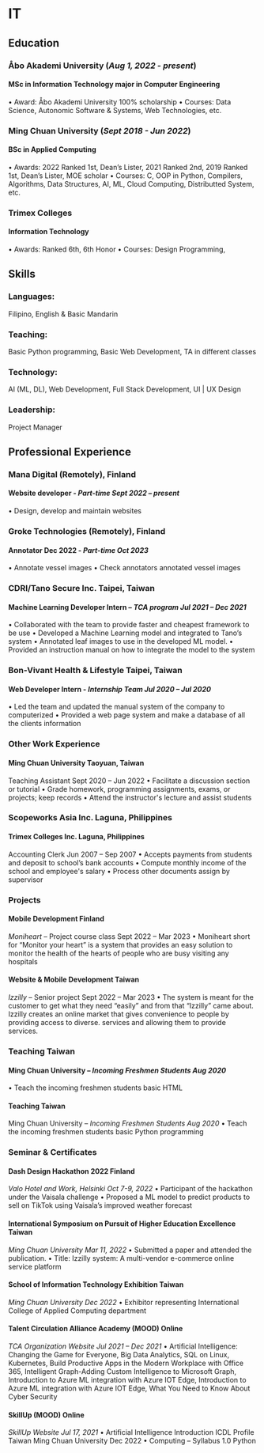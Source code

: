 # IT 

## Education

### Åbo Akademi University (_Aug 1, 2022 - present_)
#### MSc in Information Technology major in Computer Engineering
  • Award: Åbo Akademi University 100% scholarship
  • Courses: Data Science, Autonomic Software & Systems, Web Technologies, etc.

### Ming Chuan University (_Sept 2018 - Jun 2022_)
#### BSc in Applied Computing
  • Awards: 2022 Ranked 1st, Dean’s Lister, 2021 Ranked 2nd, 2019 Ranked 1st, Dean’s Lister, MOE scholar
  • Courses: C, OOP in Python, Compilers, Algorithms, Data Structures, AI, ML, Cloud Computing, Distributted System, etc.

### Trimex Colleges

#### Information Technology
  • Awards: Ranked 6th, 6th Honor
  • Courses: Design Programming,    

## Skills

### Languages:
Filipino, English & Basic Mandarin
### Teaching:
Basic Python programming, Basic Web Development, TA in different classes
### Technology: 
AI (ML, DL), Web Development, Full Stack Development,  UI | UX Design 
### Leadership: 
Project Manager

## Professional Experience

### Mana Digital (Remotely), Finland
#### Website developer - _Part-time Sept 2022 – present_
  • Design, develop and maintain websites

### Groke Technologies (Remotely), Finland
#### Annotator Dec 2022 - _Part-time Oct 2023_
  • Annotate vessel images
  • Check annotators annotated vessel images
  
### CDRI/Tano Secure Inc. Taipei, Taiwan
#### Machine Learning Developer Intern – _TCA program Jul 2021 – Dec 2021_
• Collaborated with the team to provide faster and cheapest framework to be use
• Developed a Machine Learning model and integrated to Tano’s system
• Annotated leaf images to use in the developed ML model.
• Provided an instruction manual on how to integrate the model to the system

### Bon-Vivant Health & Lifestyle Taipei, Taiwan
#### Web Developer Intern - _Internship Team Jul 2020 – Jul 2020_
• Led the team and updated the manual system of the company to computerized
• Provided a web page system and make a database of all the clients information

### Other Work Experience
#### Ming Chuan University Taoyuan, Taiwan
Teaching Assistant Sept 2020 – Jun 2022
• Facilitate a discussion section or tutorial
• Grade homework, programming assignments, exams, or projects; keep records
• Attend the instructor's lecture and assist students

### Scopeworks Asia Inc. Laguna, Philippines
#### Trimex Colleges Inc. Laguna, Philippines
Accounting Clerk Jun 2007 – Sep 2007
• Accepts payments from students and deposit to school’s bank accounts
• Compute monthly income of the school and employee's salary
• Process other documents assign by supervisor

### Projects
#### Mobile Development Finland
_Moniheart_ – Project course class Sept 2022 – Mar 2023
• Moniheart short for “Monitor your heart” is a system that provides an easy solution to monitor the health
of the hearts of people who are busy visiting any hospitals

#### Website & Mobile Development Taiwan
_Izzilly_ – Senior project Sept 2022 – Mar 2023
• The system is meant for the customer to get what they need “easily” and from that “Izzilly” came about.
Izzilly creates an online market that gives convenience to people by providing access to diverse.
services and allowing them to provide services.

### Teaching Taiwan
#### Ming Chuan University – _Incoming Freshmen Students Aug 2020_
• Teach the incoming freshmen students basic HTML

#### Teaching Taiwan
Ming Chuan University – _Incoming Freshmen Students Aug 2020_
• Teach the incoming freshmen students basic Python programming

### Seminar & Certificates
#### Dash Design Hackathon 2022 Finland
_Valo Hotel and Work, Helsinki Oct 7-9, 2022_
• Participant of the hackathon under the Vaisala challenge
• Proposed a ML model to predict products to sell on TikTok using Vaisala’s improved weather forecast

#### International Symposium on Pursuit of Higher Education Excellence Taiwan
_Ming Chuan University Mar 11, 2022_
• Submitted a paper and attended the publication.
• Title: Izzilly system: A multi-vendor e-commerce online service platform

#### School of Information Technology Exhibition Taiwan
_Ming Chuan University Dec 2022_
• Exhibitor representing International College of Applied Computing department

#### Talent Circulation Alliance Academy (MOOD) Online
_TCA Organization Website Jul 2021 – Dec 2021_
• Artificial Intelligence: Changing the Game for Everyone, Big Data Analytics, SQL on Linux, Kubernetes,
Build Productive Apps in the Modern Workplace with Office 365, Intelligent Graph-Adding Custom
Intelligence to Microsoft Graph, Introduction to Azure ML integration with Azure IOT Edge, Introduction
to Azure ML integration with Azure IOT Edge, What You Need to Know About Cyber Security

#### SkillUp (MOOD) Online
_SkillUp Website Jul 17, 2021_
• Artificial Intelligence Introduction
ICDL Profile Taiwan
Ming Chuan University Dec 2022
• Computing – Syllabus 1.0 Python
